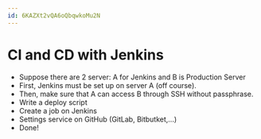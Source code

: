```yaml
---
id: 6KAZXt2vQA6oQbqwkoMu2N
---
```



# CI and CD with Jenkins

* Suppose there are 2 server: A for Jenkins and B is Production Server
* First, Jenkins must be set up on server A (off course).
* Then, make sure that A can access B through SSH without passphrase.
* Write a deploy script
* Create a job on Jenkins
* Settings service on GitHub (GitLab, Bitbutket,...)
* Done!
